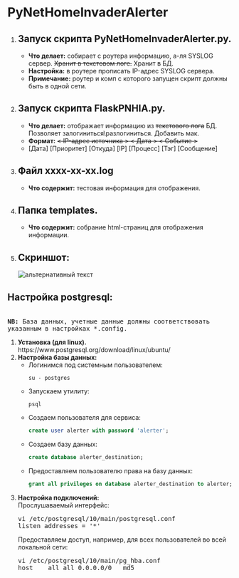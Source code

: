 # PyNetHomeInvaderAlerter
<ol>
<li><h2>Запуск скрипта PyNetHomeInvaderAlerter.py.</h2></li>
<ul>
<li><b>Что делает:</b> собирает с роутера информацию, а-ля SYSLOG сервер. <del>Хранит в текстовом логе.</del> Хранит в БД.</li>
<li><b>Настройка:</b> в роутере прописать IP-адрес SYSLOG сервера.</li>
<li><b>Примечание:</b> роутер и комп с которого запущен скрипт должны быть в одной сети.</li>
</ul>
  
<li><h2>Запуск скрипта FlaskPNHIA.py.</h2></li>
<ul>
<li><b>Что делает:</b> отображает информацию из <s>текстового лога</s> БД. Позволяет залогиниться\разлогиниться. Добавить мак.</li>
<li><b>Формат:</b> <s>< IP-адрес источника > < Дата > < Событие ></s></li>
<li> [Дата] [Приоритет] [Откуда] [IP] [Процесс] [Тэг] [Сообщение] </li> 
</ul>

<li><h2>Файл xxxx-xx-xx.log </h2></li>
<ul>
<li><b>Что содержит:</b> тестовая информация для отображения.</li>
</ul>

<li><h2>Папка templates.</h2></li>
<ul>
<li><b>Что содержит:</b> собрание html-страниц для отображения информации.</li>
</ul>

<li><h2>Скриншот:</h2></li>
<img src="https://github.com/dim5x/PyNetHomeInvaderAlerter/raw/master/archive/Screenshot5.PNG" alt="альтернативный текст">  
</ol>

<h2>Настройка postgresql:</h2><br>
<tt><b>NB:</b> База данных, учетные данные должны соответствовать указанным в настройках *.config.<br>
</tt>
<ol>
  <li><b>Установка (для linux).</b><br>
https://www.postgresql.org/download/linux/ubuntu/</li>
  <li><b>Настройка базы данных:</b>
<ul>
<li>Логинимся под системным пользователем:<br>

```
su - postgres
```

</li>
<li>Запускаем утилиту:<br>

```
psql
```

</li>
<li>Создаем пользователя для сервиса:<br>

```SQL
create user alerter with password 'alerter';
```

</li>
<li>Создаем базу данных:<br>

```SQL
create database alerter_destination;
```

</li>
<li>Предоставляем пользователю права на базу данных:<br>

```SQL
grant all privileges on database alerter_destination to alerter;
```

</li>
</ul>

  <li><b>Настройка подключений:</b><br>
Прослушаваемый интерфейс:<br/>
<pre>vi /etc/postgresql/10/main/postgresql.conf
listen_addresses = '*'</pre>
Предоставляем доступ, например, для всех пользователей во всей локальной сети:<br>
<pre>vi /etc/postgresql/10/main/pg_hba.conf
host	all	all	0.0.0.0/0	md5</pre></li>
</ol>
